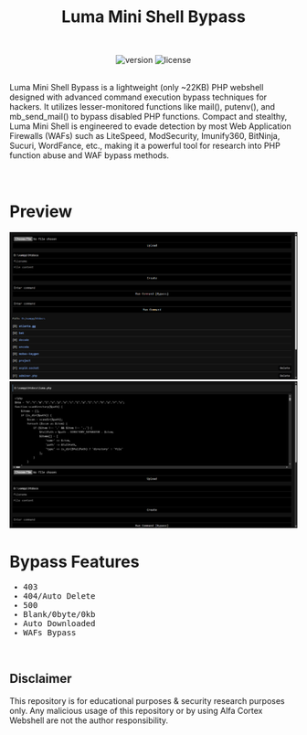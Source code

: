 <div align="center"><h1>Luma Mini Shell Bypass</h1></div>
<br>
<div align="center">

![version](https://camo.githubusercontent.com/375cefe6fef57f1709b07503c1f4f6e999ba5e3c3d9758739b99a49b871fa2e0/68747470733a2f2f696d672e736869656c64732e696f2f62616467652f5048502d616c6c2d626c7565)
![license](https://camo.githubusercontent.com/6eb2c38af93b1908393b5825182af4608fb27a15130bb3ea5ff9ce113589a285/68747470733a2f2f696d672e736869656c64732e696f2f62616467652f4c4943454e53452d4d49542d6c696d65)
</div>
<br>
Luma Mini Shell Bypass is a lightweight (only ~22KB) PHP webshell designed with advanced command execution bypass techniques for hackers. It utilizes lesser-monitored functions like mail(), putenv(), and mb_send_mail() to bypass disabled PHP functions. Compact and stealthy, Luma Mini Shell is engineered to evade detection by most Web Application Firewalls (WAFs) such as LiteSpeed, ModSecurity, Imunify360, BitNinja, Sucuri, WordFance, etc., making it a powerful tool for research into PHP function abuse and WAF bypass methods.<br><br>
<br>
<div><h1>Preview</h1></div>
<img src="https://raw.githubusercontent.com/vlain1337/Luma-Mini-Shell/refs/heads/main/img/main.png">
<img src="https://raw.githubusercontent.com/vlain1337/Luma-Mini-Shell/refs/heads/main/img/main-2.png">
</div>
<br>
<div><h1>Bypass Features</h1></div>
<samp>

* 403
* 404/Auto Delete
* 500
* Blank/0byte/0kb
* Auto Downloaded
* WAFs Bypass

</samp>
<br>

## Disclaimer

This repository is for educational purposes & security research purposes only.
Any malicious usage of this repository or by using Alfa Cortex Webshell are not the author responsibility.
